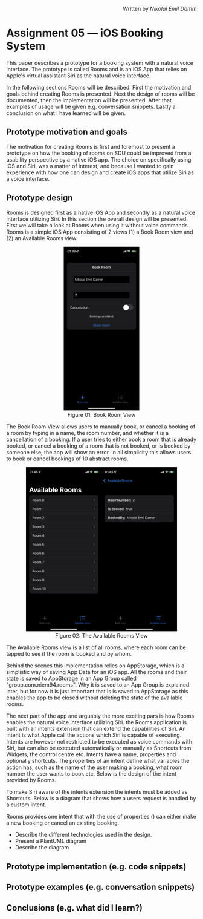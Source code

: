 <p style='text-align: right;'> Written by <i>Nikolai Emil Damm</i> </p>

# Assignment 05 — iOS Booking System

This paper describes a prototype for a booking system with a natural voice interface. The prototype is called Rooms and is an iOS App that relies on Apple's virtual assistant Siri as the natural voice interface.

In the following sections Rooms will be described. First the motivation and goals behind creating Rooms is presented. Next the design of rooms will be documented, then the implementation will be presented. After that examples of usage will be given e.g. conversation snippets. Lastly a conclusion on what I have learned will be given.

## Prototype motivation and goals

The motivation for creating Rooms is first and foremost to present a prototype on how the booking of rooms on SDU could be improved from a usability perspective by a native iOS app. The choice on specifically using iOS and Siri, was a matter of interest, and because I wanted to gain experience with how one can design and create iOS apps that utilize Siri as a voice interface.

## Prototype design

Rooms is designed first as a native iOS App and secondly as a natural voice interface utilizing Siri. In this section the overall design will be presented. First we will take a look at Rooms when using it without voice commands. Rooms is a simple iOS App consisting of 2 views (1) a Book Room view and (2) an Available Rooms view.

<figure style='text-align: center;'>
    <img src="images/BookRoomView.jpeg" width="200"/>
    <figcaption>Figure 01: Book Room View</figcaption>
</figure>

The Book Room View allows users to manually book, or cancel a booking of a room by typing in a name, the room number, and whether it is a cancellation of a booking. If a user tries to either book a room that is already booked, or cancel a booking of a room that is not booked, or is booked by someone else, the app will show an error. In all simplicity this allows users to book or cancel bookings of 10 abstract rooms.

<figure style='text-align: center;'>
    <img src="images/AvailableRoomsView1.jpeg" width="200"/><img src="images/AvailableRoomsView2.jpeg" width="200"/>
    <figcaption>Figure 02: The Available Rooms View</figcaption>
</figure>

The Available Rooms view is a list of all rooms, where each room can be tapped to see if the room is booked and by whom. 

Behind the scenes this implementation relies on AppStorage, which is a simplistic way of saving App Data for an iOS app. All the rooms and their state is saved to AppStorage in an App Group called "group.com.niem94.rooms". Why it is saved to an App Group is explained later, but for now it is just important that is is saved to AppStorage as this enables the app to be closed without deleting the state of the available rooms.

The next part of the app and arguably the more exciting pars is how Rooms enables the natural voice interface utilizing Siri. the Rooms application is built with an intents extension that can extend the capabilities of Siri. 
An intent is what Apple call the actions which Siri is capable of executing. Intents are however not restricted to be executed as voice commands with Siri, but can also be executed automatically or manually as Shortcuts from Widgets, the control centre etc. Intents have a name, properties and optionally shortcuts. The properties of an intent define what variables the action has, such as the name of the user making a booking, what room number the user wants to book etc. Below is the design of the intent provided by Rooms.


To make Siri aware of the intents extension the intents must be added as Shortcuts. Below is a diagram that shows how a users request is handled by a custom intent.




Rooms provides one intent that with the use of properties () can either make a new booking or cancel an existing booking.

- Describe the different technologies used in the design.
- Present a PlantUML diagram
- Describe the diagram

## Prototype implementation (e.g. code snippets)

## Prototype examples (e.g. conversation snippets)

## Conclusions (e.g. what did I learn?)
